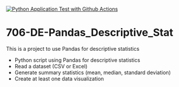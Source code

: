 [![Python Application Test with Github Actions](https://github.com/nogibjj/Liu_Yirang_706-DE-Pandas_Descriptive_Stat/actions/workflows/main.yml/badge.svg)](https://github.com/nogibjj/Liu_Yirang_706-DE-Pandas_Descriptive_Stat/actions/workflows/main.yml)

# 706-DE-Pandas_Descriptive_Stat

This is a project to use Pandas for descriptive statistics

- Python script using Pandas for descriptive statistics
- Read a dataset (CSV or Excel)
- Generate summary statistics (mean, median, standard deviation)
- Create at least one data visualization
